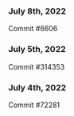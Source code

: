 ### July 8th, 2022

Commit #6606

### July 5th, 2022

Commit #314353


### July 4th, 2022

Commit #72281
